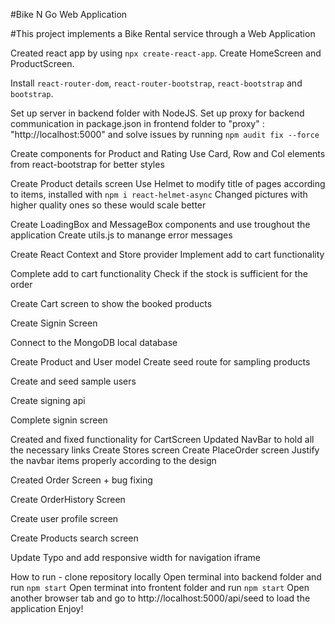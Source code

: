 #Bike N Go Web Application

#This project implements a Bike Rental service through a Web Application

Created react app by using `npx create-react-app`.
Create HomeScreen and ProductScreen.

Install `react-router-dom`, `react-router-bootstrap`, `react-bootstrap` and `bootstrap`.

Set up server in backend folder with NodeJS.
Set up proxy for backend communication in package.json in frontend folder to "proxy" : "http://localhost:5000" and solve issues by running `npm audit fix --force`

Create components for Product and Rating
Use Card, Row and Col elements from react-bootstrap for better styles

Create Product details screen
Use Helmet to modify title of pages according to items, installed with `npm i react-helmet-async`
Changed pictures with higher quality ones so these would scale better

Create LoadingBox and MessageBox components and use troughout the application
Create utils.js to manange error messages

Create React Context and Store provider
Implement add to cart functionality

Complete add to cart functionality
Check if the stock is sufficient for the order

Create Cart screen to show the booked products

Create Signin Screen

Connect to the MongoDB local database

Create Product and User model
Create seed route for sampling products

Create and seed sample users

Create signing api

Complete signin screen

Created and fixed functionality for CartScreen
Updated NavBar to hold all the necessary links
Create Stores screen
Create PlaceOrder screen
Justify the navbar items properly according to the design

Created Order Screen + bug fixing

Create OrderHistory Screen

Create user profile screen

Create Products search screen

Update Typo and add responsive width for navigation iframe

How to run - clone repository locally
Open terminal into backend folder and run `npm start`
Open terminat into frontent folder and run `npm start`
Open another browser tab and go to http://localhost:5000/api/seed to load the application
Enjoy!
